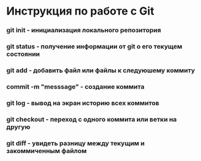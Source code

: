 # Инструкция по работе с Git

### git init -  инициализация локального репозитория
### git status - получение информации от git о его текущем состоянии
### git add - добавить файл или файлы к следуюшему коммиту
### commit -m "messsage" - создание коммита
### git log - вывод на экран историю всех коммитов
### git checkout - переход с одного коммита или ветки на другую
### git diff - увидеть разницу между текущим и закоммиченным файлом

